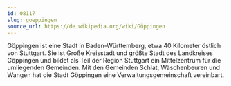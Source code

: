 ```yaml
---
id: 08117
slug: goeppingen
source_url: https://de.wikipedia.org/wiki/Göppingen
---
```


Göppingen ist eine Stadt in Baden-Württemberg, etwa 40 Kilometer östlich von Stuttgart. Sie ist Große Kreisstadt und größte Stadt des Landkreises Göppingen und bildet als Teil der Region Stuttgart ein Mittelzentrum für die umliegenden Gemeinden. Mit den Gemeinden Schlat, Wäschenbeuren und Wangen hat die Stadt Göppingen eine Verwaltungsgemeinschaft vereinbart.
